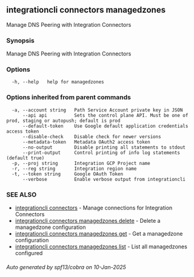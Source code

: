 ## integrationcli connectors managedzones

Manage DNS Peering with Integration Connectors

### Synopsis

Manage DNS Peering with Integration Connectors

### Options

```
  -h, --help   help for managedzones
```

### Options inherited from parent commands

```
  -a, --account string   Path Service Account private key in JSON
      --api api          Sets the control plane API. Must be one of prod, staging or autopush; default is prod
      --default-token    Use Google default application credentials access token
      --disable-check    Disable check for newer versions
      --metadata-token   Metadata OAuth2 access token
      --no-output        Disable printing all statements to stdout
      --print-output     Control printing of info log statements (default true)
  -p, --proj string      Integration GCP Project name
  -r, --reg string       Integration region name
  -t, --token string     Google OAuth Token
      --verbose          Enable verbose output from integrationcli
```

### SEE ALSO

* [integrationcli connectors](integrationcli_connectors.md)	 - Manage connections for Integration Connectors
* [integrationcli connectors managedzones delete](integrationcli_connectors_managedzones_delete.md)	 - Delete a managedzone configuration
* [integrationcli connectors managedzones get](integrationcli_connectors_managedzones_get.md)	 - Get a managedzone configuration
* [integrationcli connectors managedzones list](integrationcli_connectors_managedzones_list.md)	 - List all managedzones configured

###### Auto generated by spf13/cobra on 10-Jan-2025
